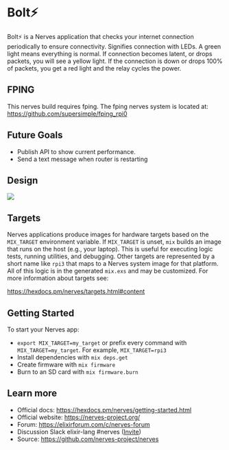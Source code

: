 # Bolt⚡

Bolt⚡ is a Nerves application that checks your internet connection
periodically to ensure connectivity. Signifies connection with LEDs.
A green light means everything is normal.
If connection becomes latent, or drops packets, you will see a yellow light.
If the connection is down or drops 100% of packets, you get a red light and the relay cycles the power.

## FPING

This nerves build requires fping. The fping nerves system is located at: https://github.com/supersimple/fping_rpi0

## Future Goals
- Publish API to show current performance.
- Send a text message when router is restarting

## Design
![](https://raw.githubusercontent.com/supersimple/network_monitor/main/src/fritzing.png)

## Targets

Nerves applications produce images for hardware targets based on the
`MIX_TARGET` environment variable. If `MIX_TARGET` is unset, `mix` builds an
image that runs on the host (e.g., your laptop). This is useful for executing
logic tests, running utilities, and debugging. Other targets are represented by
a short name like `rpi3` that maps to a Nerves system image for that platform.
All of this logic is in the generated `mix.exs` and may be customized. For more
information about targets see:

https://hexdocs.pm/nerves/targets.html#content

## Getting Started

To start your Nerves app:
  * `export MIX_TARGET=my_target` or prefix every command with
    `MIX_TARGET=my_target`. For example, `MIX_TARGET=rpi3`
  * Install dependencies with `mix deps.get`
  * Create firmware with `mix firmware`
  * Burn to an SD card with `mix firmware.burn`

## Learn more

  * Official docs: https://hexdocs.pm/nerves/getting-started.html
  * Official website: https://nerves-project.org/
  * Forum: https://elixirforum.com/c/nerves-forum
  * Discussion Slack elixir-lang #nerves ([Invite](https://elixir-slackin.herokuapp.com/))
  * Source: https://github.com/nerves-project/nerves
